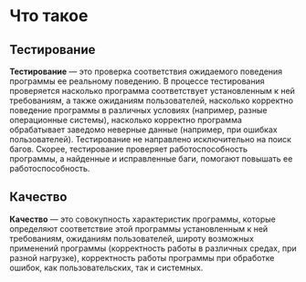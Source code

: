 ﻿# Что такое 

## Тестирование

**Тестирование** — это проверка соответствия ожидаемого поведения программы ее реальному поведению. В процессе тестирования проверяется насколько программа соответствует установленным к ней требованиям, а также ожиданиям пользователей, насколько корректно поведение программы в различных условиях (например, разные операционные системы), насколько корректно программа обрабатывает заведомо неверные данные (например, при ошибках пользователей). Тестирование не направлено исключительно на поиск багов. Скорее, тестирование проверяет работоспособность программы, а найденные и исправленные баги, помогают повышать ее работоспособность.

## Качество

**Качество** — это совокупность характеристик программы, которые определяют соответствие этой программы установленным к ней требованиям, ожиданиям пользователей, широту возможных применений программы (корректность работы в различных средах, при разной нагрузке), корректность работы программы при обработке ошибок, как пользовательских, так и системных.